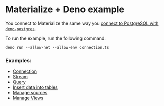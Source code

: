 # Materialize + Deno example

You connect to Materialize the same way you [connect to PostgreSQL with `deno-postgres`](https://deno.land/x/postgres).

To run the example, run the following command:

```
deno run --allow-net --allow-env connection.ts
```

### Examples:

- [Connection](./connection.ts)
- [Stream](./subscribe.ts)
- [Query](./query.ts)
- [Insert data into tables](./insert.ts)
- [Manage sources](./source.ts)
- [Manage Views](./view.ts)